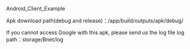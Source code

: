 Android_Client_Example

Apk download path(debug and release)：/app/build/outputs/apk/debug/

If you cannot access Google with this apk, please send us the log file
log path：storage/Bnet/log
